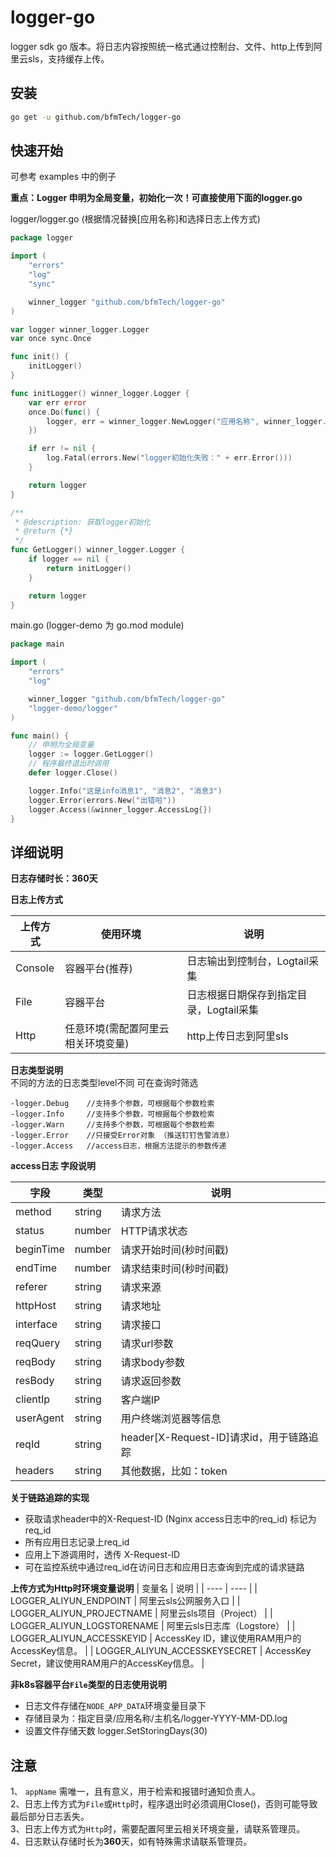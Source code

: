 # logger-go

logger sdk go 版本。将日志内容按照统一格式通过控制台、文件、http上传到阿里云sls，支持缓存上传。


## 安装

```bash
go get -u github.com/bfmTech/logger-go
```

## 快速开始

可参考 examples 中的例子

**重点：Logger 申明为全局变量，初始化一次！可直接使用下面的logger.go**

logger/logger.go (根据情况替换[应用名称]和选择日志上传方式)
```go
package logger

import (
	"errors"
	"log"
	"sync"

	winner_logger "github.com/bfmTech/logger-go"
)

var logger winner_logger.Logger
var once sync.Once

func init() {
	initLogger()
}

func initLogger() winner_logger.Logger {
	var err error
	once.Do(func() {
		logger, err = winner_logger.NewLogger("应用名称", winner_logger.Console) // winner_logger.Console、winner_logger.File、winner_logger.Http
	})

	if err != nil {
		log.Fatal(errors.New("logger初始化失败：" + err.Error()))
	}

	return logger
}

/**
 * @description: 获取logger初始化
 * @return {*}
 */
func GetLogger() winner_logger.Logger {
	if logger == nil {
		return initLogger()
	}

	return logger
}
```

main.go (logger-demo 为 go.mod module)

```go
package main

import (
	"errors"
	"log"

	winner_logger "github.com/bfmTech/logger-go"
	"logger-demo/logger"
)

func main() {
    // 申明为全局变量
	logger := logger.GetLogger()
    // 程序最终退出时调用
	defer logger.Close()

	logger.Info("这是info消息1", "消息2", "消息3")
	logger.Error(errors.New("出错啦"))
	logger.Access(&winner_logger.AccessLog{})
}
```


## 详细说明

**日志存储时长：360天**

**日志上传方式**

|  上传方式   | 使用环境  | 说明  |
|  ----  | ----  | ----  |
| Console  | 容器平台(推荐) | 日志输出到控制台，Logtail采集 |
| File  | 容器平台 | 日志根据日期保存到指定目录，Logtail采集 |
| Http  | 任意环境(需配置阿里云相关环境变量) | http上传日志到阿里sls |


**日志类型说明**  
不同的方法的日志类型level不同 可在查询时筛选
```code
-logger.Debug    //支持多个参数，可根据每个参数检索
-logger.Info     //支持多个参数，可根据每个参数检索
-logger.Warn     //支持多个参数，可根据每个参数检索
-logger.Error    //只接受Error对象 （推送钉钉告警消息）
-logger.Access   //access日志，根据方法提示的参数传递
```


**access日志 字段说明**

|  字段   | 类型  | 说明  |
|  ----  | ----  | ----  |
| method  | string | 请求方法 |
| status  | number | HTTP请求状态 |
| beginTime  | number | 请求开始时间(秒时间戳) |
| endTime  | number | 请求结束时间(秒时间戳) |
| referer  | string | 请求来源 |
| httpHost  | string | 请求地址 |
| interface  | string | 请求接口 |
| reqQuery  | string | 请求url参数 |
| reqBody  | string | 请求body参数 |
| resBody  | string | 请求返回参数 |
| clientIp  | string | 客户端IP |
| userAgent  | string | 用户终端浏览器等信息  |
| reqId  | string | header[X-Request-ID]请求id，用于链路追踪 |
| headers  | string | 其他数据，比如：token |


**关于链路追踪的实现**  
* 获取请求header中的X-Request-ID (Nginx access日志中的req_id) 标记为req_id  
* 所有应用日志记录上req_id  
* 应用上下游调用时，透传 X-Request-ID  
* 可在监控系统中通过req_id在访问日志和应用日志查询到完成的请求链路  


**上传方式为Http时环境变量说明**
|  变量名   | 说明  |
|  ----  | ----  |
| LOGGER_ALIYUN_ENDPOINT  | 阿里云sls公网服务入口 |
| LOGGER_ALIYUN_PROJECTNAME  | 阿里云sls项目（Project） |
| LOGGER_ALIYUN_LOGSTORENAME  | 阿里云sls日志库（Logstore） |
| LOGGER_ALIYUN_ACCESSKEYID  | AccessKey ID，建议使用RAM用户的AccessKey信息。 |
| LOGGER_ALIYUN_ACCESSKEYSECRET  | AccessKey Secret，建议使用RAM用户的AccessKey信息。 |

**非k8s容器平台`File`类型的日志使用说明**
* 日志文件存储在`NODE_APP_DATA`环境变量目录下
* 存储目录为：指定目录/应用名称/主机名/logger-YYYY-MM-DD.log
* 设置文件存储天数 logger.SetStoringDays(30)

## 注意
1、 `appName` 需唯一，且有意义，用于检索和报错时通知负责人。  
2、日志上传方式为`File`或`Http`时，程序退出时必须调用Close()，否则可能导致最后部分日志丢失。  
3、日志上传方式为`Http`时，需要配置阿里云相关环境变量，请联系管理员。  
4、日志默认存储时长为**360**天，如有特殊需求请联系管理员。  
